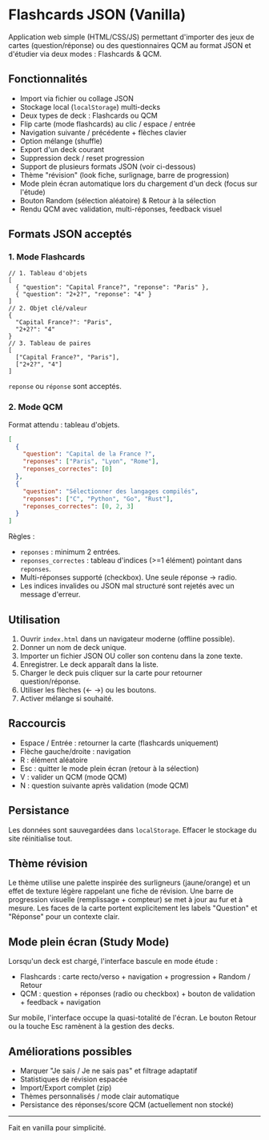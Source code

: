 # Flashcards JSON (Vanilla)

Application web simple (HTML/CSS/JS) permettant d'importer des jeux de cartes (question/réponse) ou des questionnaires QCM au format JSON et d'étudier via deux modes : Flashcards & QCM.

## Fonctionnalités

- Import via fichier ou collage JSON
- Stockage local (`localStorage`) multi-decks
- Deux types de deck : Flashcards ou QCM
- Flip carte (mode flashcards) au clic / espace / entrée
- Navigation suivante / précédente + flèches clavier
- Option mélange (shuffle)
- Export d'un deck courant
- Suppression deck / reset progression
- Support de plusieurs formats JSON (voir ci-dessous)
- Thème "révision" (look fiche, surlignage, barre de progression)
- Mode plein écran automatique lors du chargement d'un deck (focus sur l'étude)
- Bouton Random (sélection aléatoire) & Retour à la sélection
- Rendu QCM avec validation, multi-réponses, feedback visuel

## Formats JSON acceptés

### 1. Mode Flashcards

```jsonc
// 1. Tableau d'objets
[
  { "question": "Capital France?", "reponse": "Paris" },
  { "question": "2+2?", "reponse": "4" }
]
// 2. Objet clé/valeur
{
  "Capital France?": "Paris",
  "2+2?": "4"
}
// 3. Tableau de paires
[
  ["Capital France?", "Paris"],
  ["2+2?", "4"]
]
```

`reponse` ou `réponse` sont acceptés.

### 2. Mode QCM

Format attendu : tableau d'objets.

```json
[
  {
    "question": "Capital de la France ?",
    "reponses": ["Paris", "Lyon", "Rome"],
    "reponses_correctes": [0]
  },
  {
    "question": "Sélectionner des langages compilés",
    "reponses": ["C", "Python", "Go", "Rust"],
    "reponses_correctes": [0, 2, 3]
  }
]
```

Règles :

- `reponses` : minimum 2 entrées.
- `reponses_correctes` : tableau d'indices (>=1 élément) pointant dans `reponses`.
- Multi-réponses supporté (checkbox). Une seule réponse -> radio.
- Les indices invalides ou JSON mal structuré sont rejetés avec un message d'erreur.

## Utilisation

1. Ouvrir `index.html` dans un navigateur moderne (offline possible).
2. Donner un nom de deck unique.
3. Importer un fichier JSON OU coller son contenu dans la zone texte.
4. Enregistrer. Le deck apparaît dans la liste.
5. Charger le deck puis cliquer sur la carte pour retourner question/réponse.
6. Utiliser les flèches (← →) ou les boutons.
7. Activer mélange si souhaité.

## Raccourcis

- Espace / Entrée : retourner la carte (flashcards uniquement)
- Flèche gauche/droite : navigation
- R : élément aléatoire
- Esc : quitter le mode plein écran (retour à la sélection)
- V : valider un QCM (mode QCM)
- N : question suivante après validation (mode QCM)

## Persistance

Les données sont sauvegardées dans `localStorage`. Effacer le stockage du site réinitialise tout.

## Thème révision

Le thème utilise une palette inspirée des surligneurs (jaune/orange) et un effet de texture légère rappelant une fiche de révision. Une barre de progression visuelle (remplissage + compteur) se met à jour au fur et à mesure. Les faces de la carte portent explicitement les labels "Question" et "Réponse" pour un contexte clair.

## Mode plein écran (Study Mode)

Lorsqu'un deck est chargé, l'interface bascule en mode étude :

- Flashcards : carte recto/verso + navigation + progression + Random / Retour
- QCM : question + réponses (radio ou checkbox) + bouton de validation + feedback + navigation

Sur mobile, l'interface occupe la quasi-totalité de l'écran. Le bouton Retour ou la touche Esc ramènent à la gestion des decks.

## Améliorations possibles

- Marquer "Je sais / Je ne sais pas" et filtrage adaptatif
- Statistiques de révision espacée
- Import/Export complet (zip)
- Thèmes personnalisés / mode clair automatique
- Persistance des réponses/score QCM (actuellement non stocké)

---

Fait en vanilla pour simplicité.
